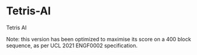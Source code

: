 # Tetris-AI

Tetris AI


Note: this version has been optimized to maximise its score on a 400 block sequence, as per UCL 2021 ENGF0002 specification.
